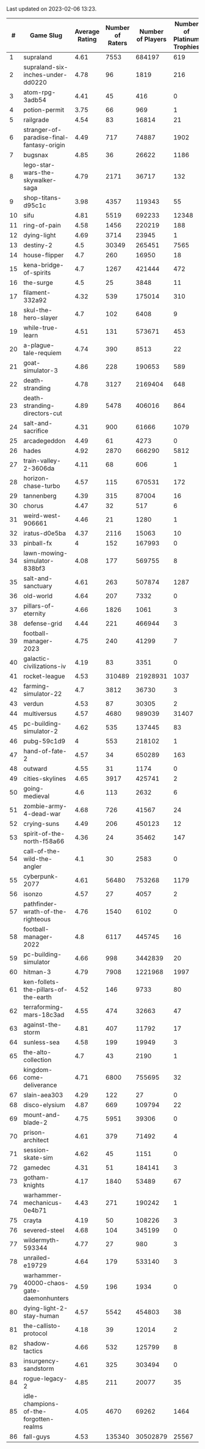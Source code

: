 Last updated on 2023-02-06 13:23.


|#|Game Slug|Average Rating|Number of Raters|Number of Players|Number of Platinum Trophies|Max Rarity (%)|
|---|---|---|---|---|---|---|
|1|supraland|4.61|7553|684197|619|99|
|2|supraland-six-inches-under-dd0220|4.78|96|1819|216|99|
|3|atom-rpg-3adb54|4.41|45|416|0|98|
|4|potion-permit|3.75|66|969|1|98|
|5|railgrade|4.54|83|16814|21|98|
|6|stranger-of-paradise-final-fantasy-origin|4.49|717|74887|1902|98|
|7|bugsnax|4.85|36|26622|1186|97|
|8|lego-star-wars-the-skywalker-saga|4.79|2171|36717|132|97|
|9|shop-titans-d95c1c|3.98|4357|119343|55|97|
|10|sifu|4.81|5519|692233|12348|97|
|11|ring-of-pain|4.58|1456|220219|188|96|
|12|dying-light|4.69|3714|23945|1|95|
|13|destiny-2|4.5|30349|265451|7565|94|
|14|house-flipper|4.7|260|16950|18|94|
|15|kena-bridge-of-spirits|4.7|1267|421444|472|94|
|16|the-surge|4.5|25|3848|11|94|
|17|filament-332a92|4.32|539|175014|310|93|
|18|skul-the-hero-slayer|4.7|102|6408|9|93|
|19|while-true-learn|4.51|131|573671|453|93|
|20|a-plague-tale-requiem|4.74|390|8513|22|92|
|21|goat-simulator-3|4.86|228|190653|589|92|
|22|death-stranding|4.78|3127|2169404|648|91|
|23|death-stranding-directors-cut|4.89|5478|406016|864|91|
|24|salt-and-sacrifice|4.31|900|61666|1079|91|
|25|arcadegeddon|4.49|61|4273|0|90|
|26|hades|4.92|2870|666290|5812|89|
|27|train-valley-2-3606da|4.11|68|606|1|89|
|28|horizon-chase-turbo|4.57|115|670531|172|88|
|29|tannenberg|4.39|315|87004|16|88|
|30|chorus|4.47|32|517|6|86|
|31|weird-west-906661|4.46|21|1280|1|86|
|32|iratus-d0e5ba|4.37|2116|15063|10|85|
|33|pinball-fx|4|152|167993|0|85|
|34|lawn-mowing-simulator-838bf3|4.08|177|569755|8|84|
|35|salt-and-sanctuary|4.61|263|507874|1287|83|
|36|old-world|4.64|207|7332|0|82|
|37|pillars-of-eternity|4.66|1826|1061|3|81|
|38|defense-grid|4.44|221|466944|3|80|
|39|football-manager-2023|4.75|240|41299|7|79|
|40|galactic-civilizations-iv|4.19|83|3351|0|79|
|41|rocket-league|4.53|310489|21928931|1037|78|
|42|farming-simulator-22|4.7|3812|36730|3|77|
|43|verdun|4.53|87|30305|2|76|
|44|multiversus|4.57|4680|989039|31407|75|
|45|pc-building-simulator-2|4.62|535|137445|83|75|
|46|pubg-59c1d9|4|553|218102|1|74|
|47|hand-of-fate-2|4.57|34|650289|163|72|
|48|outward|4.55|31|1174|0|72|
|49|cities-skylines|4.65|3917|425741|2|71|
|50|going-medieval|4.6|113|2632|6|68|
|51|zombie-army-4-dead-war|4.68|726|41567|24|67|
|52|crying-suns|4.49|206|450123|12|66|
|53|spirit-of-the-north-f58a66|4.36|24|35462|147|66|
|54|call-of-the-wild-the-angler|4.1|30|2583|0|65|
|55|cyberpunk-2077|4.61|56480|753268|1179|65|
|56|isonzo|4.57|27|4057|2|57|
|57|pathfinder-wrath-of-the-righteous|4.76|1540|6102|0|51|
|58|football-manager-2022|4.8|6117|445745|16|49|
|59|pc-building-simulator|4.66|998|3442839|20|48|
|60|hitman-3|4.79|7908|1221968|1997|47|
|61|ken-follets-the-pillars-of-the-earth|4.52|146|9733|80|44|
|62|terraforming-mars-18c3ad|4.55|474|32663|47|43|
|63|against-the-storm|4.81|407|11792|17|39|
|64|sunless-sea|4.58|199|19949|3|36|
|65|the-alto-collection|4.7|43|2190|1|32|
|66|kingdom-come-deliverance|4.71|6800|755695|32|30|
|67|slain-aea303|4.29|122|27|0|30|
|68|disco-elysium|4.87|669|109794|22|28|
|69|mount-and-blade-2|4.75|5951|39306|0|28|
|70|prison-architect|4.61|379|71492|4|28|
|71|session-skate-sim|4.62|45|1151|0|28|
|72|gamedec|4.31|51|184141|3|27|
|73|gotham-knights|4.17|1840|53489|67|27|
|74|warhammer-mechanicus-0e4b71|4.43|271|190242|1|25|
|75|crayta|4.19|50|108226|3|23|
|76|severed-steel|4.68|104|345199|0|19|
|77|wildermyth-593344|4.77|27|980|3|19|
|78|unrailed-e19729|4.64|179|533140|3|10|
|79|warhammer-40000-chaos-gate-daemonhunters|4.59|196|1934|0|9|
|80|dying-light-2-stay-human|4.57|5542|454803|38|7|
|81|the-callisto-protocol|4.18|39|12014|2|7|
|82|shadow-tactics|4.66|532|125799|8|6|
|83|insurgency-sandstorm|4.61|325|303494|0|5|
|84|rogue-legacy-2|4.85|211|20077|35|4|
|85|idle-champions-of-the-forgotten-realms|4.05|4670|69262|1464|3|
|86|fall-guys|4.53|135340|30502879|25567|2|
